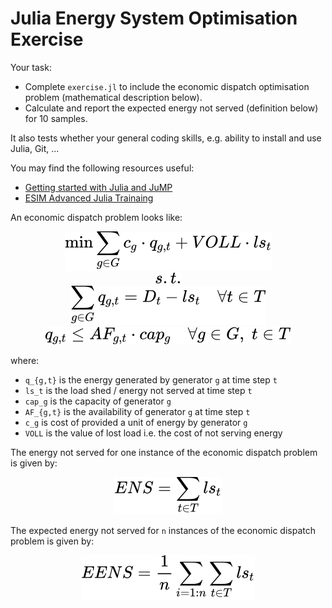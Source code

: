 # Julia Energy System Optimisation Exercise

Your task:

* Complete `exercise.jl` to include the economic dispatch optimisation problem (mathematical description below).
* Calculate and report the expected energy not served (definition below) for 10 samples.

It also tests whether your general coding skills, e.g. ability to install and use Julia, Git, ...

You may find the following resources useful:

* [Getting started with Julia and JuMP](https://jump.dev/JuMP.jl/stable/tutorials/getting_started/getting_started_with_julia/)
* [ESIM Advanced Julia Trainaing](https://gitlab.kuleuven.be/UCM/esim-advanced-julia-training)

An economic dispatch problem looks like:

<!-- $$
\min \sum_{g \in G} c_g \cdot q_{g,t} + VOLL \cdot ls_{t}
$$ --> 

<div align="center"><img style="background: white;" src="./svg/hB5fsue1r1.svg"></div>

<!-- $$
s.t.
$$ --> 

<div align="center"><img style="background: white;" src="./svg/bExRIrOSgr.svg"></div>

<!-- $$
\sum_{g \in G} q_{g,t} = D_t - ls_t \quad \forall t \in T
$$ --> 

<div align="center"><img style="background: white;" src="./svg/whiun9FWWy.svg"></div>

<!-- $$
q_{g,t} \leq AF_{g,t} \cdot cap_g \quad \forall g \in G, \; t \in T
$$ --> 

<div align="center"><img style="background: white;" src="./svg/YZ5Yq3FNW3.svg"></div>

where:

* `q_{g,t}` is the energy generated by generator `g` at time step `t`
* `ls_t` is the load shed / energy not served at time step `t`
* `cap_g` is the capacity of generator `g`
* `AF_{g,t}` is the availability of generator `g` at time step `t`
* `c_g` is cost of provided a unit of energy by generator `g`
* `VOLL` is the value of lost load i.e. the cost of not serving energy

The energy not served for one instance of the economic dispatch problem is given by:

<!-- $$
ENS = \sum_{t \in T} ls_t
$$ --> 

<div align="center"><img style="background: white;" src="./svg/rujXAfwizv.svg"></div>

The expected energy not served for `n` instances of the economic dispatch problem is given by:

<!-- $$
EENS = \frac{1}{n} \sum_{i = 1:n} \sum_{t \in T} ls_t
$$ --> 

<div align="center"><img style="background: white;" src="./svg/M0oYzicN6v.svg"></div>
